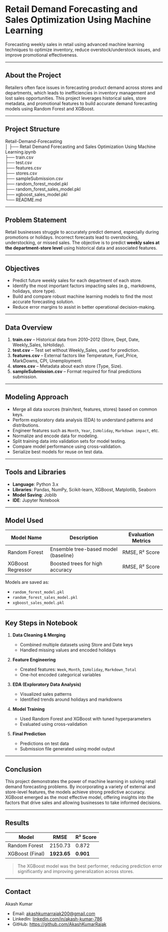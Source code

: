 # Retail Demand Forecasting and Sales Optimization Using Machine Learning

Forecasting weekly sales in retail using advanced machine learning techniques to optimize inventory, reduce overstock/understock issues, and improve promotional effectiveness.

---

## About the Project

Retailers often face issues in forecasting product demand across stores and departments, which leads to inefficiencies in inventory management and lost sales opportunities. This project leverages historical sales, store metadata, and promotional features to build accurate demand forecasting models using Random Forest and XGBoost.

---

## Project Structure

Retail-Demand-Forecasting<br>
│
├── Retail Demand Forecasting and Sales Optimization Using Machine Learning.ipynb<br>
├── train.csv<br>
├── test.csv<br>
├── features.csv<br>
├── stores.csv<br>
├── sampleSubmission.csv<br>
├── random_forest_model.pkl<br>
├── random_forest_sales_model.pkl<br>
├── xgboost_sales_model.pkl<br>
└── README.md<br>


---

## Problem Statement

Retail businesses struggle to accurately predict demand, especially during promotions or holidays. Incorrect forecasts lead to overstocking, understocking, or missed sales. The objective is to predict **weekly sales at the department-store level** using historical data and associated features.

---

## Objectives

- Predict future weekly sales for each department of each store.
- Identify the most important factors impacting sales (e.g., markdowns, holidays, store type).
- Build and compare robust machine learning models to find the most accurate forecasting solution.
- Reduce error margins to assist in better operational decision-making.

---

## Data Overview

1. **train.csv** – Historical data from 2010–2012 (Store, Dept, Date, Weekly_Sales, IsHoliday).
2. **test.csv** – Test set without Weekly_Sales, used for prediction.
3. **features.csv** – External factors like Temperature, Fuel_Price, MarkDowns, CPI, Unemployment.
4. **stores.csv** – Metadata about each store (Type, Size).
5. **sampleSubmission.csv** – Format required for final predictions submission.

---

## Modeling Approach

- Merge all data sources (train/test, features, stores) based on common keys.
- Perform exploratory data analysis (EDA) to understand patterns and distributions.
- Engineer features such as `Month`, `Year`, `IsHoliday`, `Markdown impact`, etc.
- Normalize and encode data for modeling.
- Split training data into validation sets for model testing.
- Compare model performance using cross-validation.
- Serialize best models for reuse on test data.

---

## Tools and Libraries

- **Language**: Python 3.x  
- **Libraries**: Pandas, NumPy, Scikit-learn, XGBoost, Matplotlib, Seaborn  
- **Model Saving**: Joblib  
- **IDE**: Jupyter Notebook

---

## Model Used

| Model Name         | Description                                 | Evaluation Metrics |
|--------------------|---------------------------------------------|--------------------|
| Random Forest       | Ensemble tree-based model (baseline)       | RMSE, R² Score     |
| XGBoost Regressor   | Boosted trees for high accuracy            | RMSE, R² Score     |

Models are saved as:

- `random_forest_model.pkl`
- `random_forest_sales_model.pkl`
- `xgboost_sales_model.pkl`

---

## Key Steps in Notebook

1. **Data Cleaning & Merging**
   - Combined multiple datasets using Store and Date keys
   - Handled missing values and encoded holidays

2. **Feature Engineering**
   - Created features: `Week`, `Month`, `IsHoliday`, `Markdown_Total`
   - One-hot encoded categorical variables

3. **EDA (Exploratory Data Analysis)**
   - Visualized sales patterns
   - Identified trends around holidays and markdowns

4. **Model Training**
   - Used Random Forest and XGBoost with tuned hyperparameters
   - Evaluated using cross-validation

5. **Final Prediction**
   - Predictions on test data
   - Submission file generated using model output

---

## Conclusion

This project demonstrates the power of machine learning in solving retail demand forecasting problems. By incorporating a variety of external and store-level features, the models achieve strong predictive accuracy. XGBoost emerged as the most effective model, offering insights into the factors that drive sales and allowing businesses to take informed decisions.

---

## Results

| Model              | RMSE     | R² Score |
|-------------------|----------|----------|
| Random Forest      | 2150.73  | 0.872    |
| XGBoost (Final)    | **1923.65**  | **0.901**  |

> The XGBoost model was the best performer, reducing prediction error significantly and improving generalization across stores.

---

## Contact
Akash Kumar
- Email: akashkumarrajak200@gmail.com
- LinkedIn: [linkedin.com/in/akash-kumar-786](https://www.linkedin.com/in/akash-kumar-rajak-22a98623b/)
- GitHub: https://github.com/AkashKumarRajak
  


